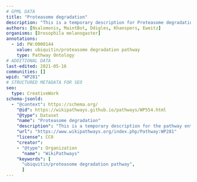 ```yaml
---
# GPML DATA
title: "Proteasome degradation"
description: "This is a temporary description for Proteasome degradation"
authors: [Nsalomonis, MaintBot, Ddigles, Khanspers, Eweitz]
organisms: [Drosophila melanogaster]
annotations:
  - id: PW:0000144
    value: ubiquitin/proteasome degradation pathway
    type: Pathway Ontology
# ADDITIONAL DATA
last-edited: 2021-05-16
communities: []
wpid: "WP281"
# STRUCTURED METADATA FOR SEO
seo:
  type: CreativeWork
schema-jsonld:
  - "@context": https://schema.org/
    "@id": https://wikipathways.github.io/pathways/WP554.html
    "@type": Dataset
    "name": "Proteasome degradation"
    "description": "This is a temporary description for the pathway entitled: Proteasome degradation"
    "url": "https://www.wikipathways.org/index.php/Pathway:WP281"
    "license": CC0
    "creator":
    - "@type": Organization
      "name": "WikiPathways"
    "keywords": [
      "ubiquitin/proteasome degradation pathway",
      ]
---
```

